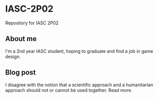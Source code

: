 # IASC-2P02
Repository for IASC 2P02

## About me
I'm a 2nd year IASC student, hoping to graduate and find a job in game design. 


## Blog post
I disagree with the notion that a scientific approach and a humanitarian approach should not or cannot be used together. Read more.
